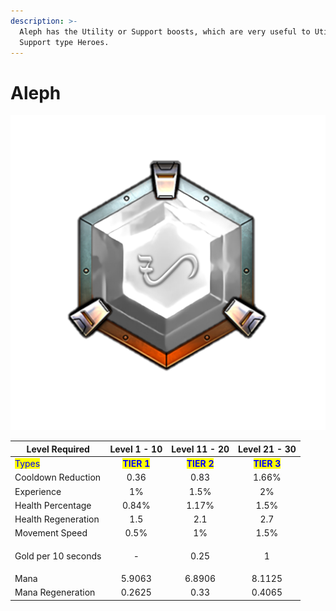```yaml
---
description: >-
  Aleph has the Utility or Support boosts, which are very useful to Utility or
  Support type Heroes.
---
```


# Aleph

![](<../../../.gitbook/assets/image (8).png>)

| Level Required                         |                 Level 1 - 10                |                Level 11 - 20                |                Level 21 - 30                |
| -------------------------------------- | :-----------------------------------------: | :-----------------------------------------: | :-----------------------------------------: |
| <mark style="color:blue;">Types</mark> | <mark style="color:blue;">**TIER 1**</mark> | <mark style="color:blue;">**TIER 2**</mark> | <mark style="color:blue;">**TIER 3**</mark> |
| Cooldown Reduction                     |                     0.36                    |                     0.83                    |                    1.66%                    |
| Experience                             |                      1%                     |                     1.5%                    |                      2%                     |
| Health Percentage                      |                    0.84%                    |                    1.17%                    |                     1.5%                    |
| Health Regeneration                    |                     1.5                     |                     2.1                     |                     2.7                     |
| Movement Speed                         |                     0.5%                    |                      1%                     |                     1.5%                    |
| Gold per 10 seconds                    |               <p></p><p>-</p>               |                     0.25                    |                      1                      |
| Mana                                   |                    5.9063                   |                    6.8906                   |                    8.1125                   |
| Mana Regeneration                      |                    0.2625                   |                     0.33                    |                    0.4065                   |
